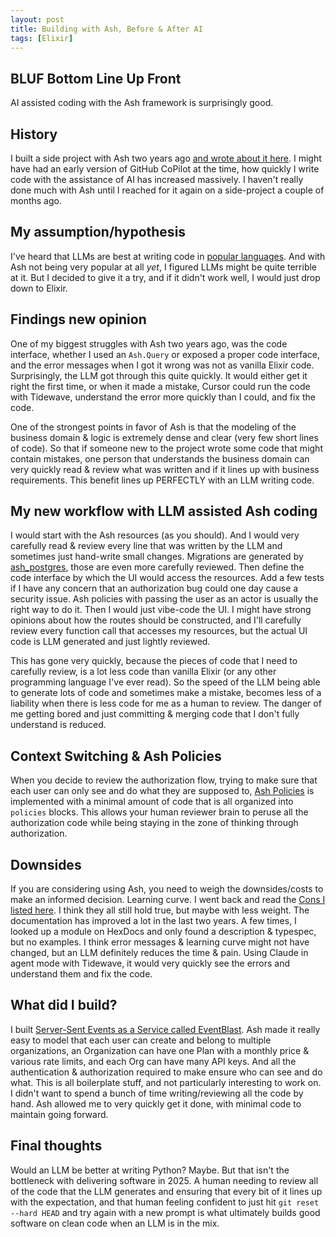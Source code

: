```yaml
---
layout: post
title: Building with Ash, Before & After AI
tags: [Elixir]
---
```


## BLUF Bottom Line Up Front

AI assisted coding with the Ash framework is surprisingly good.

## History

I built a side project with Ash two years ago [and wrote about it here](https://dewetblomerus.com/2023/11/26/first-thoughts-on-ash.html). I might have had an early version of GitHub CoPilot at the time, how quickly I write code with the assistance of AI has increased massively. I haven't really done much with Ash until I reached for it again on a side-project a couple of months ago.

## My assumption/hypothesis

I've heard that LLMs are best at writing code in [popular languages](https://www.tiobe.com/tiobe-index/). And with Ash not being very popular at all _yet_, I figured LLMs might be quite terrible at it. But I decided to give it a try, and if it didn't work well, I would just drop down to Elixir.

## Findings new opinion

One of my biggest struggles with Ash two years ago, was the code interface, whether I used an `Ash.Query` or exposed a proper code interface, and the error messages when I got it wrong was not as vanilla Elixir code. Surprisingly, the LLM got through this quite quickly. It would either get it right the first time, or when it made a mistake, Cursor could run the code with Tidewave, understand the error more quickly than I could, and fix the code.

One of the strongest points in favor of Ash is that the modeling of the business domain & logic is extremely dense and clear (very few short lines of code). So that if someone new to the project wrote some code that might contain mistakes, one person that understands the business domain can very quickly read & review what was written and if it lines up with business requirements. This benefit lines up PERFECTLY with an LLM writing code.

## My new workflow with LLM assisted Ash coding

I would start with the Ash resources (as you should). And I would very carefully read & review every line that was written by the LLM and sometimes just hand-write small changes. Migrations are generated by [ash_postgres](https://hex.pm/packages/ash_postgres), those are even more carefully reviewed. Then define the code interface by which the UI would access the resources. Add a few tests if I have any concern that an authorization bug could one day cause a security issue. Ash policies with passing the user as an actor is usually the right way to do it. Then I would just vibe-code the UI. I might have strong opinions about how the routes should be constructed, and I'll carefully review every function call that accesses my resources, but the actual UI code is LLM generated and just lightly reviewed.

This has gone very quickly, because the pieces of code that I need to carefully review, is a lot less code than vanilla Elixir (or any other programming language I've ever read). So the speed of the LLM being able to generate lots of code and sometimes make a mistake, becomes less of a liability when there is less code for me as a human to review. The danger of me getting bored and just committing & merging code that I don't fully understand is reduced.

## Context Switching & Ash Policies

When you decide to review the authorization flow, trying to make sure that each user can only see and do what they are supposed to, [Ash Policies](https://hexdocs.pm/ash/policies.html) is implemented with a minimal amount of code that is all organized into `policies` blocks. This allows your human reviewer brain to peruse all the authorization code while being staying in the zone of thinking through authorization.

## Downsides

If you are considering using Ash, you need to weigh the downsides/costs to make an informed decision. Learning curve. I went back and read the [Cons I listed here](https://dewetblomerus.com/2023/11/26/first-thoughts-on-ash.html). I think they all still hold true, but maybe with less weight. The documentation has improved a lot in the last two years. A few times, I looked up a module on HexDocs and only found a description & typespec, but no examples. I think error messages & learning curve might not have changed, but an LLM definitely reduces the time & pain. Using Claude in agent mode with Tidewave, it would very quickly see the errors and understand them and fix the code.

## What did I build?

I built [Server-Sent Events as a Service called EventBlast](https://eventblast.io/). Ash made it really easy to model that each user can create and belong to multiple organizations, an Organization can have one Plan with a monthly price & various rate limits, and each Org can have many API keys. And all the authentication & authorization required to make ensure who can see and do what. This is all boilerplate stuff, and not particularly interesting to work on. I didn't want to spend a bunch of time writing/reviewing all the code by hand. Ash allowed me to very quickly get it done, with minimal code to maintain going forward.

## Final thoughts

Would an LLM be better at writing Python? Maybe. But that isn't the bottleneck with delivering software in 2025. A human needing to review all of the code that the LLM generates and ensuring that every bit of it lines up with the expectation, and that human feeling confident to just hit `git reset --hard HEAD` and try again with a new prompt is what ultimately builds good software on clean code when an LLM is in the mix.
